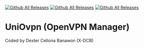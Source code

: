 [![Github All Releases](https://img.shields.io/github/downloads/X-DCB/UniOvpn/total.svg)]()
[![Github All Releases](https://img.shields.io/github/issues/X-DCB/UniOvpn/total.svg)]()
[![Github All Releases](https://img.shields.io/github/stars/X-DCB/SocksProxy)]()
# UniOvpn (OpenVPN Manager)
Coded by Dexter Cellona Banawon (X-DCB)
